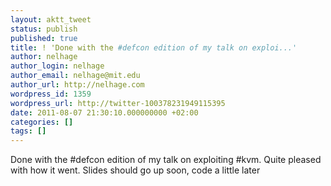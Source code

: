 ```yaml
---
layout: aktt_tweet
status: publish
published: true
title: ! 'Done with the #defcon edition of my talk on exploi...'
author: nelhage
author_login: nelhage
author_email: nelhage@mit.edu
author_url: http://nelhage.com
wordpress_id: 1359
wordpress_url: http://twitter-100378231949115395
date: 2011-08-07 21:30:10.000000000 +02:00
categories: []
tags: []
---
```

Done with the #defcon edition of my talk on exploiting #kvm. Quite pleased with how it went. Slides should go up soon,  code a little later
